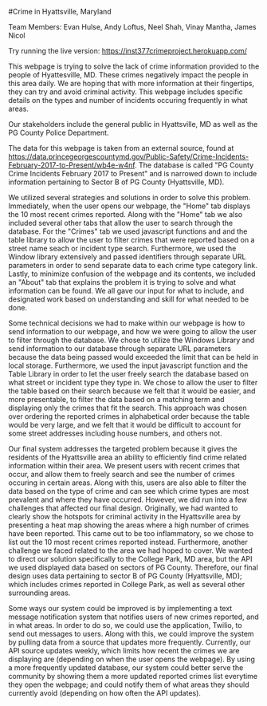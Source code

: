 #Crime in Hyattsville, Maryland

Team Members: Evan Hulse, Andy Loftus, Neel Shah, Vinay Mantha, James Nicol

Try running the live version: https://inst377crimeproject.herokuapp.com/

This webpage is trying to solve the lack of crime information provided to the people of Hyattesville, MD. 
These crimes negatively impact the people in this area daily. We are hoping that with more information at their fingertips, 
they can try and avoid criminal activity. This webpage includes specific details on the types and number of incidents 
occuring frequently in what areas.

Our stakeholders include the general public in Hyattsville, MD as well as the PG County Police Department.

The data for this webpage is taken from an external source, found at https://data.princegeorgescountymd.gov/Public-Safety/Crime-Incidents-February-2017-to-Present/wb4e-w4nf. The database is called "PG County Crime Incidents February 2017 to Present" and is narrowed down to include information pertaining to Sector B of PG County (Hyattsville, MD).

We utilized several strategies and solutions in order to solve this problem. Immediately, when the user opens our webpage, the "Home" tab displays the 10 most recent crimes reported. Along with the "Home" tab we also included several other tabs that allow the user to search through the database. For the "Crimes" tab we used javascript functions and and the table library to allow the user to filter crimes that were reported based on a street name seach or incident type search. Furthermore, we used the Window library extensively and passed identifiers through separate URL parameters in order to send separate data to each crime type category link. Lastly, to minimize confusion of the webpage and its contents, we included an "About" tab that explains the problem it is trying to solve and what information can be found. We all gave our input for what to include, and designated work based on understanding and skill for what needed to be done.

Some technical decisions we had to make within our webpage is how to send information to our webpage, and how we were going to allow the user to filter through the database. We chose to utilize the Windows Library and send information to our database through separate URL parameters because the data being passed would exceeded the limit that can be held in local storage. Furthermore, we used the input javascript function and the Table Library in order to let the user freely search the database based on what street or incident type they type in. We chose to allow the user to filter the table based on their search because we felt that it would be easier, and more presentable, to filter the data based on a matching term and displaying only the crimes that fit the search. This approach was chosen over ordering the reported crimes in alphabetical order because the table would be very large, and we felt that it would be difficult to account for some street addresses including house numbers, and others not.

Our final system addresses the targeted problem because it gives the residents of the Hyattsville area an ability to efficiently find crime related information within their area. We present users with recent crimes that occur, and allow them to freely search and see the number of crimes occuring in certain areas. Along with this, users are also able to filter the data based on the type of crime and can see which crime types are most prevalent and where they have occurred. However, we did run into a few challenges that affected our final design. Originally, we had wanted to clearly show the hotspots for criminal activity in the Hyattsville area by presenting a heat map showing the areas where a high number of crimes have been reported. This came out to be too inflammatory, so we chose to list out the 10 most recent crimes reported instead. Furthermore, another challenge we faced related to the area we had hoped to cover. We wanted to direct our solution specifically to the College Park, MD area, but the API we used displayed data based on sectors of PG County. Therefore, our final design uses data pertaining to sector B of PG County (Hyattsville, MD); which includes crimes reported in College Park, as well as several other surrounding areas.

Some ways our system could be improved is by implementing a text message notification system that notifies users of new crimes reported, and in what areas. In order to do so, we could use the application, Twilio, to send out messages to users. Along with this, we could improve the system by pulling data from a source that updates more frequently. Currently, our API source updates weekly, which limits how recent the crimes we are displaying are (depending on when the user opens the webpage). By using a more frequently updated database, our system could better serve the community by showing them a more updated reported crimes list everytime they open the webpage; and could notify them of what areas they should currently avoid (depending on how often the API updates).
